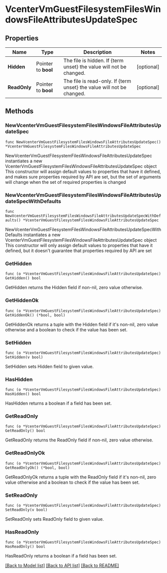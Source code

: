 # VcenterVmGuestFilesystemFilesWindowsFileAttributesUpdateSpec

## Properties

Name | Type | Description | Notes
------------ | ------------- | ------------- | -------------
**Hidden** | Pointer to **bool** | The file is hidden. If {term unset} the value will not be changed. | [optional] 
**ReadOnly** | Pointer to **bool** | The file is read-only. If {term unset} the value will not be changed. | [optional] 

## Methods

### NewVcenterVmGuestFilesystemFilesWindowsFileAttributesUpdateSpec

`func NewVcenterVmGuestFilesystemFilesWindowsFileAttributesUpdateSpec() *VcenterVmGuestFilesystemFilesWindowsFileAttributesUpdateSpec`

NewVcenterVmGuestFilesystemFilesWindowsFileAttributesUpdateSpec instantiates a new VcenterVmGuestFilesystemFilesWindowsFileAttributesUpdateSpec object
This constructor will assign default values to properties that have it defined,
and makes sure properties required by API are set, but the set of arguments
will change when the set of required properties is changed

### NewVcenterVmGuestFilesystemFilesWindowsFileAttributesUpdateSpecWithDefaults

`func NewVcenterVmGuestFilesystemFilesWindowsFileAttributesUpdateSpecWithDefaults() *VcenterVmGuestFilesystemFilesWindowsFileAttributesUpdateSpec`

NewVcenterVmGuestFilesystemFilesWindowsFileAttributesUpdateSpecWithDefaults instantiates a new VcenterVmGuestFilesystemFilesWindowsFileAttributesUpdateSpec object
This constructor will only assign default values to properties that have it defined,
but it doesn't guarantee that properties required by API are set

### GetHidden

`func (o *VcenterVmGuestFilesystemFilesWindowsFileAttributesUpdateSpec) GetHidden() bool`

GetHidden returns the Hidden field if non-nil, zero value otherwise.

### GetHiddenOk

`func (o *VcenterVmGuestFilesystemFilesWindowsFileAttributesUpdateSpec) GetHiddenOk() (*bool, bool)`

GetHiddenOk returns a tuple with the Hidden field if it's non-nil, zero value otherwise
and a boolean to check if the value has been set.

### SetHidden

`func (o *VcenterVmGuestFilesystemFilesWindowsFileAttributesUpdateSpec) SetHidden(v bool)`

SetHidden sets Hidden field to given value.

### HasHidden

`func (o *VcenterVmGuestFilesystemFilesWindowsFileAttributesUpdateSpec) HasHidden() bool`

HasHidden returns a boolean if a field has been set.

### GetReadOnly

`func (o *VcenterVmGuestFilesystemFilesWindowsFileAttributesUpdateSpec) GetReadOnly() bool`

GetReadOnly returns the ReadOnly field if non-nil, zero value otherwise.

### GetReadOnlyOk

`func (o *VcenterVmGuestFilesystemFilesWindowsFileAttributesUpdateSpec) GetReadOnlyOk() (*bool, bool)`

GetReadOnlyOk returns a tuple with the ReadOnly field if it's non-nil, zero value otherwise
and a boolean to check if the value has been set.

### SetReadOnly

`func (o *VcenterVmGuestFilesystemFilesWindowsFileAttributesUpdateSpec) SetReadOnly(v bool)`

SetReadOnly sets ReadOnly field to given value.

### HasReadOnly

`func (o *VcenterVmGuestFilesystemFilesWindowsFileAttributesUpdateSpec) HasReadOnly() bool`

HasReadOnly returns a boolean if a field has been set.


[[Back to Model list]](../README.md#documentation-for-models) [[Back to API list]](../README.md#documentation-for-api-endpoints) [[Back to README]](../README.md)


